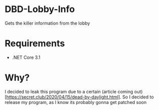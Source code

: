 # DBD-Lobby-Info
Gets the killer information from the lobby

# Requirements
- .NET Core 3.1

# Why?
I decided to leak this program due to a certain (article coming out)[https://secret.club/2020/04/15/dead-by-daylight.html]. So I decided to release my program, as I know its probably gonna get patched soon
